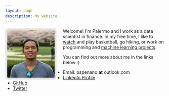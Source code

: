```yaml
---
layout: page
description: My website
---
```


<img height="150" width="150" style="padding:1px; border: 5px solid #E2E2E2; border-radius:8px; margin-right: 20px" align="left" src="images/profile_pic_cropped.jpeg">

Welcome! I'm Palermo and I work as a data scientist in finance. In my free time, I like to [watch](https://en.wikipedia.org/wiki/Toronto_Raptors) and play basketball, go hiking, or work on programming and [machine learning projects](http://pspenano.pythonanywhere.com/).

You can find out more about me in the links below :)

* Email: pspenano **at** outlook.com <br/>
* [LinkedIn Profile](https://www.linkedin.com/in/palermo-penano-273397b8)
* [GitHub](https://github.com/palpen)
* [Twitter](https://twitter.com/pspenano)

